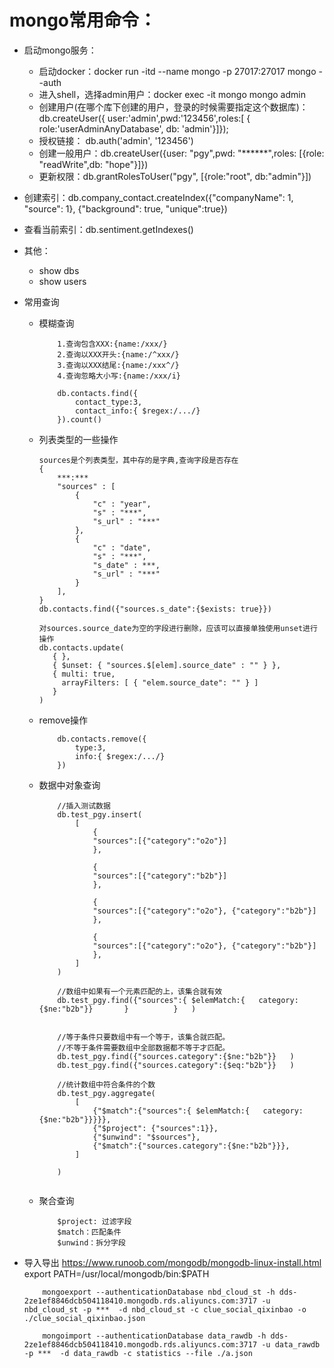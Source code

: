 # mongo常用命令：
* 启动mongo服务：
    * 启动docker：docker run -itd --name mongo -p 27017:27017 mongo --auth
    * 进入shell，选择admin用户：docker exec -it mongo mongo admin
    * 创建用户(在哪个库下创建的用户，登录的时候需要指定这个数据库)：db.createUser({ user:'admin',pwd:'123456',roles:[ { role:'userAdminAnyDatabase', db: 'admin'}]});
    * 授权链接： db.auth('admin', '123456')
    * 创建一般用户：db.createUser({user: "pgy",pwd: "******",roles: [{role: "readWrite",db: "hope"}]})
    * 更新权限：db.grantRolesToUser("pgy", [{role:"root", db:"admin"}])
* 创建索引：db.company_contact.createIndex({"companyName": 1, "source": 1}, {"background": true, "unique":true})
* 查看当前索引：db.sentiment.getIndexes()
* 其他：
    * show dbs
    * show users
* 常用查询
    * 模糊查询
        ```
            1.查询包含XXX:{name:/xxx/}
            2.查询以XXX开头:{name:/^xxx/}
            3.查询以XXX结尾:{name:/xxx^/}
            4.查询忽略大小写:{name:/xxx/i}
        
            db.contacts.find({
                contact_type:3,
                contact_info:{ $regex:/.../}
            }).count()
        ```
    * 列表类型的一些操作
        ```
        sources是个列表类型，其中存的是字典,查询字段是否存在
        {
            ***:***
            "sources" : [
                {
                    "c" : "year",
                    "s" : "***",
                    "s_url" : "***"
                },
                {
                    "c" : "date",
                    "s" : "***",
                    "s_date" : ***,
                    "s_url" : "***"
                }
            ],
        }
        db.contacts.find({"sources.s_date":{$exists: true}})
           
        对sources.source_date为空的字段进行删除，应该可以直接单独使用unset进行操作
        db.contacts.update(
           { },
           { $unset: { "sources.$[elem].source_date" : "" } },
           { multi: true,
             arrayFilters: [ { "elem.source_date": "" } ]
           }
        )
        ```
  
  * remove操作
    ```
        db.contacts.remove({
            type:3,
            info:{ $regex:/.../}
        })
    ```
    
   * 数据中对象查询
        ```
            //插入测试数据
            db.test_pgy.insert(
                [
                    {
                    "sources":[{"category":"o2o"}]
                    },
                
                    {
                    "sources":[{"category":"b2b"}]
                    },
                
                    {
                    "sources":[{"category":"o2o"}, {"category":"b2b"}]
                    },
                    
                    {
                    "sources":[{"category":"o2o"}, {"category":"b2b"}]
                    },
                ]
            )
     
            //数组中如果有一个元素匹配的上，该集合就有效
            db.test_pgy.find({"sources":{ $elemMatch:{   category:{$ne:"b2b"}}       }          }   )
            
            
            //等于条件只要数组中有一个等于，该集合就匹配。
            //不等于条件需要数组中全部数据都不等于才匹配。
            db.test_pgy.find({"sources.category":{$ne:"b2b"}}   )
            db.test_pgy.find({"sources.category":{$eq:"b2b"}}   )

            //统计数组中符合条件的个数
            db.test_pgy.aggregate(
                [
                    {"$match":{"sources":{ $elemMatch:{   category:{$ne:"b2b"}}}}},
                    {"$project": {"sources":1}},
                    {"$unwind": "$sources"},
                    {"$match":{"sources.category":{$ne:"b2b"}}},
                ]
            
            )
     
     
        ```
     
    * 聚合查询
        ```
            $project: 过滤字段
            $match：匹配条件
            $unwind：拆分字段
        ```
      
      



* 导入导出
    https://www.runoob.com/mongodb/mongodb-linux-install.html
    export PATH=/usr/local/mongodb/bin:$PATH
    ```
        mongoexport --authenticationDatabase nbd_cloud_st -h dds-2ze1ef8846dcb504118410.mongodb.rds.aliyuncs.com:3717 -u nbd_cloud_st -p ***  -d nbd_cloud_st -c clue_social_qixinbao -o  ./clue_social_qixinbao.json
        
        mongoimport --authenticationDatabase data_rawdb -h dds-2ze1ef8846dcb504118410.mongodb.rds.aliyuncs.com:3717 -u data_rawdb -p ***  -d data_rawdb -c statistics --file ./a.json
    
    ```
